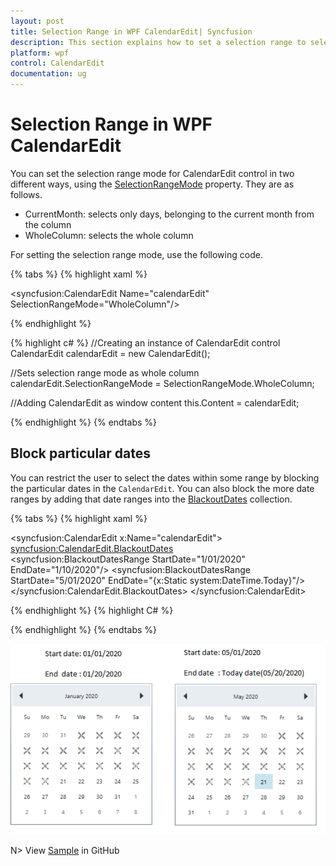 ```yaml
---
layout: post
title: Selection Range in WPF CalendarEdit| Syncfusion
description: This section explains how to set a selection range to select a date in within the particular range.
platform: wpf
control: CalendarEdit
documentation: ug
---
```


# Selection Range in WPF CalendarEdit

You can set the selection range mode for CalendarEdit control in two different ways, using the [SelectionRangeMode](https://help.syncfusion.com/cr/wpf/Syncfusion.Shared.Wpf~Syncfusion.Windows.Shared.CalendarEdit~SelectionRangeMode.html) property. They are as follows.

* CurrentMonth: selects only days, belonging to the current month from the column
* WholeColumn: selects the whole column

For setting the selection range mode, use the following code.

{% tabs %}
{% highlight xaml %}

<!-- Adding CalendarEdit with selection range mode -->
<syncfusion:CalendarEdit Name="calendarEdit" SelectionRangeMode="WholeColumn"/>

{% endhighlight %}

{% highlight c# %}
//Creating an instance of CalendarEdit control
CalendarEdit calendarEdit = new CalendarEdit();

//Sets selection range mode as whole column
calendarEdit.SelectionRangeMode = SelectionRangeMode.WholeColumn;  

//Adding CalendarEdit as window content
this.Content = calendarEdit;

{% endhighlight %}
{% endtabs %}

## Block particular dates 

You can restrict the user to select the dates within some range by blocking the particular dates in the `CalendarEdit`. You can also block the more date ranges by adding that date ranges into the [BlackoutDates](https://help.syncfusion.com/cr/wpf/Syncfusion.Shared.Wpf~Syncfusion.Windows.Shared.CalendarEdit~BlackoutDates.html) collection.



{% tabs %}
{% highlight xaml %}

<syncfusion:CalendarEdit x:Name="calendarEdit">
    <syncfusion:CalendarEdit.BlackoutDates>    
        <syncfusion:BlackoutDatesRange StartDate="1/01/2020" EndDate="1/10/2020"/>
        <syncfusion:BlackoutDatesRange StartDate="5/01/2020" EndDate="{x:Static system:DateTime.Today}"/>
    </syncfusion:CalendarEdit.BlackoutDates>
</syncfusion:CalendarEdit>


{% endhighlight  %}
{% highlight C# %}


{% endhighlight  %}
{% endtabs %}

![Block particular dates in WPF CalendarEdit](Selecting-Multiple-Dates_images/BlackOutDays.png)

N> View [Sample]() in GitHub
